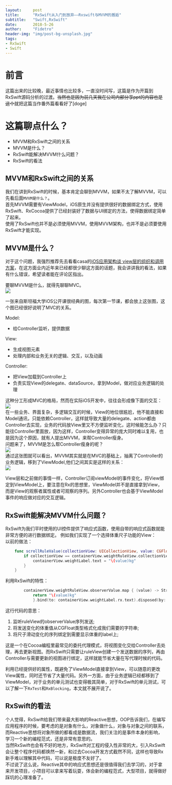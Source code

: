 ```yaml
---
layout:     post
title:      "RxSwift从入门到放弃——Rxswift与MVVM的邂逅"
subtitle:   "Swift,RxSwift"
date:       2018-5-26
author:     "Fidetro"
header-img: "img/post-bg-unsplash.jpg"
tags:
- RxSwift
- Swift
---
```


# 前言  
这篇出来的比较晚，最近事情也比较多，一直没时间写，这篇是作为开篇到RxSwift源码分析的过渡。~~当然也是因为前几天我在公司内部分享ppt的内容也是这个~~就把这篇当作番外篇看看好了[doge]  

# 这篇聊点什么？  
- MVVM和RxSwift之间的关系
- MVVM是什么？  
- RxSwift能解决MVVM什么问题？
- RxSwift的看法

## MVVM和RxSwift之间的关系
我们在讲到RxSwift的时候，基本肯定会聊到MVVM，如果不太了解MVVM，可以先看后面`MVVM是什么？`。  
首先MVVM需要有ViewModel，iOS原生并没有提供很好的数据绑定方式，使用RxSwift、RxCocoa提供了已经封装好了数据与UI绑定的方法，使得数据绑定简单了起来。  
使用了RxSwift也并不是必须使用MVVM，使用MVVM架构，也并不是必须要使用RxSwift才能实现。  

## MVVM是什么？  
对于这个问题，我强烈推荐先去看看casa的[iOS应用架构谈 view层的组织和调用方案](http://casatwy.com/iosying-yong-jia-gou-tan-viewceng-de-zu-zhi-he-diao-yong-fang-an.html)，在这方面业内近年来已经都很少聊这方面的话题，我会讲讲我的看法，如果有什么错误，希望读者能在评论区指出。  

要聊MVVM是什么，就得先聊聊MVC。  
![](http://images.foolishtalk.org/mvc.png)    

一张来自斯坦福大学iOS公开课很经典的图，每次第一节课，都会放上这张图，这个图已经很好说明了MVC的关系。  

Model:  
- 给Controller监听，提供数据  

View:  
- 生成视图元素  
- 处理内部和业务无关的逻辑、交互，以及动画   

Controller:  
- 把View加载到Controller上  
- 负责实现View的delegate、dataSource，拿到Model，做对应业务逻辑的处理  
 
这种分工形成MVC的格局，然而在实际iOS开发中，往往会形成像下面的交互：  
![](http://images.foolishtalk.org/mvcnotify.png)  
在一些业务、界面复杂，多逻辑交互的时候，View的地位很尴尬，他不能直接和Model通讯，只能依赖Controller，这样就导致大量的delegate、action都由Controller去实现，业务的代码放View里又不方便监听变化，这时候能怎么办？只能往Controller里面放，因为这样，Controller变得异常的庞大同时难以复用，也是因为这个原因，就有人提出MVVM，来帮Controller瘦身。  
问题来了，MVVM是怎么帮Controller瘦身的呢？  
![](http://images.foolishtalk.org/MCVMVMV.gif)  
通过这张图就可以看出，MVVM其实就是在MVC的基础上，抽离了Controller的业务逻辑，移到了ViewModel,他们之间其实是这样的关系：  
![](http://images.foolishtalk.org/mvvm_logic.png)  

View层和之前做的事情一样，Controller订阅viewModel的事件变化，将View绑定到ViewModel上，要注意在Rx的思想里，ViewModel并不是直接拿到View，而是View的观察者属性或者可观察的序列。另外Controller也会基于ViewModel事件的响应做对应的交互逻辑。  

## RxSwift能解决MVVM什么问题？
RxSwift为我们平时使用的UI控件提供了响应式函数，使用自带的响应式函数就能非常方便的进行数据绑定。 
例如我们实现了一个选择体重尺子功能的View：  
以前的做法：
```Swift
    func scrollRuleValue(collectionView: UICollectionView, value: CGFloat) {
        if collectionView == containerView.weightRuleView.collectionView {
            containerView.weightLabel.text = "\(value)kg"
        }
    }
```  
利用RxSwift的特性：
```Swift
        containerView.weightRuleView.observerValue.map { (value) -> String in
            return "\(value)kg"
            }.bind(to: containerView.weightLabel.rx.text).disposed(by: disposeBag)
```
这行代码的意思：
1. 监听ruleView的observerValue序列发送;   
2. 将发送变化的体重值从CGFloat类型格式化成我们需要的字符串;  
3. 将尺子滑动变化的序列绑定到需要显示体重的label上;   

这是一个在Cocoa编程里最常见的委托代理模式，将视图变化交给Controller去处理，再去更新视图。而RxSwift只需要让ruleView创建一个发送数据的序列，再由Controller与需要更新的视图进行绑定，这样就能节省大量在写代理时候的代码。 

利用已经提供好的属性，既避免了ViewModel直接拿到View，可以随意的更改View属性，同时还节省了大量代码。另外一方面，由于业务逻辑已经都移到了ViewModel，对于业务的单元测试也变得极其简单，对于RxSwift的单元测试，可以了解一下`RxTest`和`RxBlocking`，本文就不展开说了。  


## RxSwift的看法  
个人觉得，RxSwift给我们带来最大影响的Reactive思想，OOP告诉我们，在编写应用程序的时候，要考虑的是对象有什么，对象做什么，对象与对象之间的联系，而Reactive思想将对象所做的都看成是数据流，我们关注的是事件本身的影响，学习一个新的编程范式，还是非常有意思的。  
当然RxSwift也会有不好的地方，RxSwift对工程的侵入性非常的大，引入RxSwift会让整个程序代码都焕然一新，和过去Cocoa开发方式截然不同，这样也导致Rx新手难以理解其中代码，可以说是极度不友好了。  
不过说了这么说，Reactive其中的响应式思想还是很值得我们去学习的，对于拿来开发项目，小项目可以拿来写着玩耍，体会新的编程范式，大型项目，就得做好踩坑的心理准备了。
